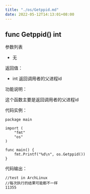 ```yaml
---
title: "./os/Getppid.md"
date: 2022-05-12T14:13:01+08:00
---
```

## func Getppid() int

参数列表

- 无

返回值：

- int 返回调用者的父进程id

功能说明：

这个函数主要是返回调用者的父进程id

代码实例：

    package main

    import (
        "fmt"
        "os"
    )

    func main() {
        fmt.Printf("%d\n", os.Getppid())
    }

代码输出：

    //test in ArchLinux
    //每次执行的结果可能都不一样
    11355
